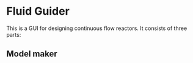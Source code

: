 # Fluid Guider #
This is a GUI for designing continuous flow reactors. It consists of three parts:
## Model maker
